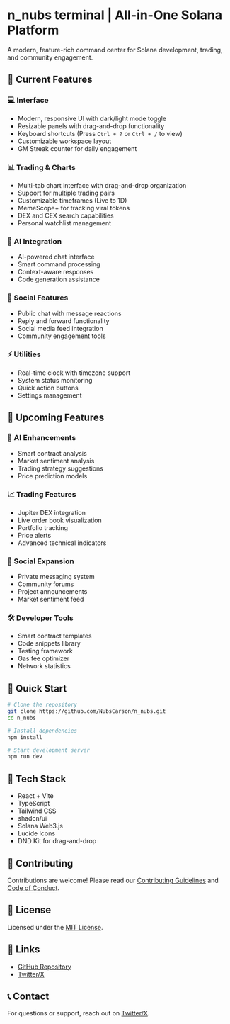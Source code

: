 # n_nubs terminal | All-in-One Solana Platform

A modern, feature-rich command center for Solana development, trading, and community engagement.

## 🚀 Current Features

### 💻 Interface
- Modern, responsive UI with dark/light mode toggle
- Resizable panels with drag-and-drop functionality
- Keyboard shortcuts (Press `Ctrl + ?` or `Ctrl + /` to view)
- Customizable workspace layout
- GM Streak counter for daily engagement

### 📊 Trading & Charts
- Multi-tab chart interface with drag-and-drop organization
- Support for multiple trading pairs
- Customizable timeframes (Live to 1D)
- MemeScope+ for tracking viral tokens
- DEX and CEX search capabilities
- Personal watchlist management

### 🤖 AI Integration
- AI-powered chat interface
- Smart command processing
- Context-aware responses
- Code generation assistance

### 💬 Social Features
- Public chat with message reactions
- Reply and forward functionality
- Social media feed integration
- Community engagement tools

### ⚡ Utilities
- Real-time clock with timezone support
- System status monitoring
- Quick action buttons
- Settings management

## 🔮 Upcoming Features

### 🤖 AI Enhancements
- Smart contract analysis
- Market sentiment analysis
- Trading strategy suggestions
- Price prediction models

### 📈 Trading Features
- Jupiter DEX integration
- Live order book visualization
- Portfolio tracking
- Price alerts
- Advanced technical indicators

### 💬 Social Expansion
- Private messaging system
- Community forums
- Project announcements
- Market sentiment feed

### 🛠️ Developer Tools
- Smart contract templates
- Code snippets library
- Testing framework
- Gas fee optimizer
- Network statistics

## 🚀 Quick Start

```bash
# Clone the repository
git clone https://github.com/NubsCarson/n_nubs.git
cd n_nubs

# Install dependencies
npm install

# Start development server
npm run dev
```

## 🔧 Tech Stack

- React + Vite
- TypeScript
- Tailwind CSS
- shadcn/ui
- Solana Web3.js
- Lucide Icons
- DND Kit for drag-and-drop

## 🤝 Contributing

Contributions are welcome! Please read our [Contributing Guidelines](CONTRIBUTING.md) and [Code of Conduct](CODE_OF_CONDUCT.md).

## 📝 License

Licensed under the [MIT License](LICENSE).

## 🔗 Links

- [GitHub Repository](https://github.com/NubsCarson/n_nubs)
- [Twitter/X](https://twitter.com/n_nubsDEV)

## 📞 Contact

For questions or support, reach out on [Twitter/X](https://twitter.com/n_nubsDEV).
